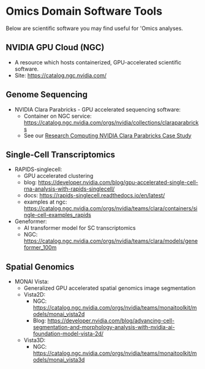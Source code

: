 # Omics Domain Software Tools

Below are scientific software you may find useful for 'Omics analyses.

## NVIDIA GPU Cloud (NGC)

- A resource which hosts containerized, GPU-accelerated scientific software.
- Site: <https://catalog.ngc.nvidia.com/>

## Genome Sequencing

- NVIDIA Clara Parabricks - GPU accelerated sequencing software:
    - Container on NGC service: <https://catalog.ngc.nvidia.com/orgs/nvidia/collections/claraparabricks>
    - See our [Research Computing NVIDIA Clara Parabricks Case Study](../case_studies.md#nvidia-clara-parabricks-for-performing-gpu-accelerated-genome-sequencing-analysis)

## Single-Cell Transcriptomics

- RAPIDS-singlecell:
    - GPU accelerated clustering
    - blog: <https://developer.nvidia.com/blog/gpu-accelerated-single-cell-rna-analysis-with-rapids-singlecell/>
    - docs: <https://rapids-singlecell.readthedocs.io/en/latest/>
    - examples at ngc: <https://catalog.ngc.nvidia.com/orgs/nvidia/teams/clara/containers/single-cell-examples_rapids>
- Geneformer:
    - AI transformer model for SC transcriptomics
    - NGC: <https://catalog.ngc.nvidia.com/orgs/nvidia/teams/clara/models/geneformer_100m>

## Spatial Genomics

- MONAI Vista:
    - Generalized GPU accelerated spatial genomics image segmentation
    - Vista2D:
        - NGC: <https://catalog.ngc.nvidia.com/orgs/nvidia/teams/monaitoolkit/models/monai_vista2d>
        - Blog: <https://developer.nvidia.com/blog/advancing-cell-segmentation-and-morphology-analysis-with-nvidia-ai-foundation-model-vista-2d/>
    - Vista3D:
        - NGC: <https://catalog.ngc.nvidia.com/orgs/nvidia/teams/monaitoolkit/models/monai_vista3d>
